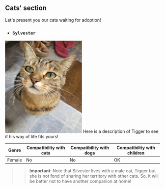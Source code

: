 ## Cats' section
Let's present you our cats waiting for adoption!
- ### `Sylvester`  
<img src="./gros_minet1.jpg" alt="Silvester" width="250" height="300">  
Here is a description of Tigger to see if his way of life fits yours!


| Genre | Compatibility with cats | Compatibility with dogs | Compatibility with children |
|-------|--------------------|---------------------|----------------------|
| Female  | No               | No                 | OK                 |

>>**Important**: 
 Note that Silvester lives with a male cat, Tigger but she is not fond of sharing her territory with other cats. So, it will be better not to have another companion at home!
